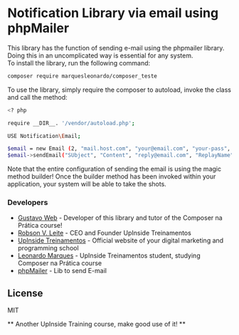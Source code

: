 # Notification Library via email using phpMailer  
This library has the function of sending e-mail using the phpmailer library. 
Doing this in an uncomplicated way is essential for any system.  
To install the library, run the following command:  

``` sh 
composer require marquesleonardo/composer_teste 
```  

To use the library, simply require the composer to autoload, invoke the class and call the method:  

```sh 
<? php  

require __DIR__. '/vendor/autoload.php';  

USE Notification\Email;  

$email = new Email (2, "mail.host.com", "your@email.com", "your-pass", "smtp secure (tls / ssl)", "port (587)", "from@email.com", "From Name");  
$email->sendEmail("SUbject", "Content", "reply@email.com", "ReplayName", "address@email.com", "Address Name"); 

```  

Note that the entire configuration of sending the email is using the magic method builder! Once the builder method has been invoked within your application, your system will be able to take the shots.  

### Developers 
* [Gustavo Web] - Developer of this library and tutor of the Composer na Prática course! 
* [Robson V. Leite] - CEO and Founder UpInside Treinamentos 
* [UpInside Treinamentos] - Official website of your digital marketing and programming school 
* [Leonardo Marques] - UpInside Treinamentos student, studying Composer na Prática course 
* [phpMailer] - Lib to send E-mail  

License 
----  

MIT  

** Another UpInside Training course, make good use of it! **  

[//]: # 

[Leonardo Marques]: <mailto: marquesprogramer@gmail.com.br> 
[Gustavo Web]: <mailto: gustavo@upinside.com.br> 
[Robson V. Leite]: <mailto: robson@upinside.com.br> 
[UpInside Treinamentos]: <https://www.upinside.com.br> 
[phpMailer]: <https://github.com/PHPMailer/PHPMailer>
